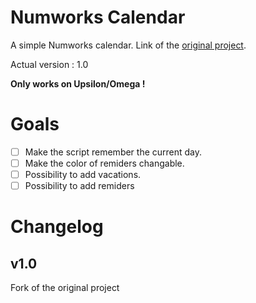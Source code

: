 # Numworks Calendar

A simple Numworks calendar. Link of the [original project](https://my.numworks.com/python/antarctus/calendrier).

Actual version : 1.0

**Only works on Upsilon/Omega !**

# Goals
- [ ] Make the script remember the current day.
- [ ] Make the color of remiders changable.
- [ ] Possibility to add vacations.
- [ ] Possibility to add remiders

# Changelog

## v1.0
Fork of the original project
